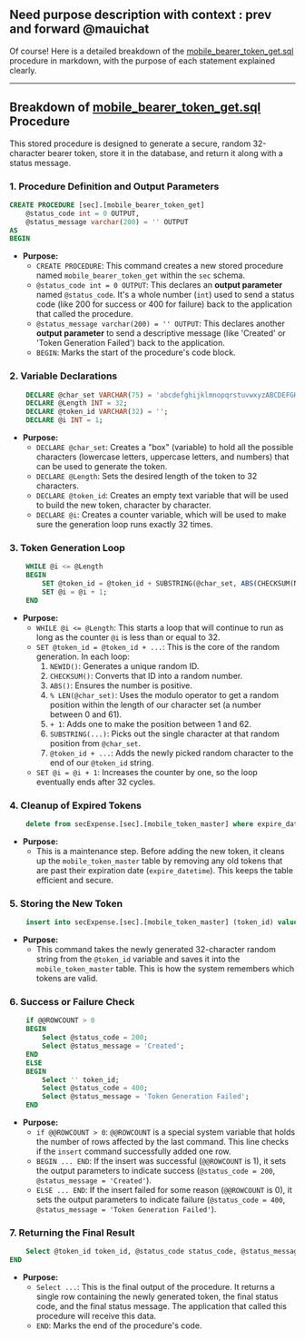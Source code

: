 ## Need purpose description with context : prev and forward @mauichat

Of course! Here is a detailed breakdown of the [mobile_bearer_token_get.sql](cci:7://file:///c:/Users/Parth/Desktop/2025/sep15/CERS-basetwo-git/CERS-basetwo-git/stored-procedures-CERSWebApi/mobile_bearer_token_get.sql:0:0-0:0) procedure in markdown, with the purpose of each statement explained clearly.

---

## Breakdown of [mobile_bearer_token_get.sql](cci:7://file:///c:/Users/Parth/Desktop/2025/sep15/CERS-basetwo-git/CERS-basetwo-git/stored-procedures-CERSWebApi/mobile_bearer_token_get.sql:0:0-0:0) Procedure

This stored procedure is designed to generate a secure, random 32-character bearer token, store it in the database, and return it along with a status message.

### 1. Procedure Definition and Output Parameters

````sql
CREATE PROCEDURE [sec].[mobile_bearer_token_get]
    @status_code int = 0 OUTPUT,
    @status_message varchar(200) = '' OUTPUT
AS
BEGIN
````

* **Purpose:**
  * `CREATE PROCEDURE`: This command creates a new stored procedure named `mobile_bearer_token_get` within the `sec` schema.
  * `@status_code int = 0 OUTPUT`: This declares an **output parameter** named `@status_code`. It's a whole number (`int`) used to send a status code (like 200 for success or 400 for failure) back to the application that called the procedure.
  * `@status_message varchar(200) = '' OUTPUT`: This declares another **output parameter** to send a descriptive message (like 'Created' or 'Token Generation Failed') back to the application.
  * `BEGIN`: Marks the start of the procedure's code block.

### 2. Variable Declarations

````sql
    DECLARE @char_set VARCHAR(75) = 'abcdefghijklmnopqrstuvwxyzABCDEFGHIJKLMNOPQRSTUVWXYZ0123456789';
    DECLARE @Length INT = 32;
    DECLARE @token_id VARCHAR(32) = '';
    DECLARE @i INT = 1;
````

* **Purpose:**
  * `DECLARE @char_set`: Creates a "box" (variable) to hold all the possible characters (lowercase letters, uppercase letters, and numbers) that can be used to generate the token.
  * `DECLARE @Length`: Sets the desired length of the token to 32 characters.
  * `DECLARE @token_id`: Creates an empty text variable that will be used to build the new token, character by character.
  * `DECLARE @i`: Creates a counter variable, which will be used to make sure the generation loop runs exactly 32 times.

### 3. Token Generation Loop

````sql
    WHILE @i <= @Length
    BEGIN
        SET @token_id = @token_id + SUBSTRING(@char_set, ABS(CHECKSUM(NEWID())) % LEN(@char_set) + 1, 1);
        SET @i = @i + 1;
    END
````

* **Purpose:**
  * `WHILE @i <= @Length`: This starts a loop that will continue to run as long as the counter `@i` is less than or equal to 32.
  * `SET @token_id = @token_id + ...`: This is the core of the random generation. In each loop:
    1. `NEWID()`: Generates a unique random ID.
    1. `CHECKSUM()`: Converts that ID into a random number.
    1. `ABS()`: Ensures the number is positive.
    1. `% LEN(@char_set)`: Uses the modulo operator to get a random position within the length of our character set (a number between 0 and 61).
    1. `+ 1`: Adds one to make the position between 1 and 62.
    1. `SUBSTRING(...)`: Picks out the single character at that random position from `@char_set`.
    1. `@token_id + ...`: Adds the newly picked random character to the end of our `@token_id` string.
  * `SET @i = @i + 1`: Increases the counter by one, so the loop eventually ends after 32 cycles.

### 4. Cleanup of Expired Tokens

````sql
    delete from secExpense.[sec].[mobile_token_master] where expire_datetime < GETDATE();
````

* **Purpose:**
  * This is a maintenance step. Before adding the new token, it cleans up the `mobile_token_master` table by removing any old tokens that are past their expiration date (`expire_datetime`). This keeps the table efficient and secure.

### 5. Storing the New Token

````sql
    insert into secExpense.[sec].[mobile_token_master] (token_id) values (@token_id);
````

* **Purpose:**
  * This command takes the newly generated 32-character random string from the `@token_id` variable and saves it into the `mobile_token_master` table. This is how the system remembers which tokens are valid.

### 6. Success or Failure Check

````sql
    if @@ROWCOUNT > 0
    BEGIN		
        Select @status_code = 200;
        Select @status_message = 'Created';	  
    END
    ELSE
    BEGIN
        Select '' token_id;
        Select @status_code = 400;
        Select @status_message = 'Token Generation Failed';
    END
````

* **Purpose:**
  * `if @@ROWCOUNT > 0`: `@@ROWCOUNT` is a special system variable that holds the number of rows affected by the last command. This line checks if the `insert` command successfully added one row.
  * `BEGIN ... END`: If the insert was successful (`@@ROWCOUNT` is 1), it sets the output parameters to indicate success (`@status_code = 200`, `@status_message = 'Created'`).
  * `ELSE ... END`: If the insert failed for some reason (`@@ROWCOUNT` is 0), it sets the output parameters to indicate failure (`@status_code = 400`, `@status_message = 'Token Generation Failed'`).

### 7. Returning the Final Result

````sql
    Select @token_id token_id, @status_code status_code, @status_message status_message;
END
````

* **Purpose:**
  * `Select ...`: This is the final output of the procedure. It returns a single row containing the newly generated token, the final status code, and the final status message. The application that called this procedure will receive this data.
  * `END`: Marks the end of the procedure's code.
